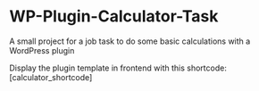 # WP-Plugin-Calculator-Task
A small project for a job task to do some basic calculations with a WordPress plugin

Display the plugin template in frontend with this shortcode: [calculator_shortcode]

